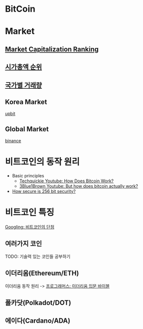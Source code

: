 # BitCoin

# Market

## [Market Capitalization Ranking](https://cryptoslate.com/coins/)
## [시가총액 순위](http://www.mrktcap.com/coin.html)
## [국가별 거래량](https://www.coinhills.com/market/currency/)

## Korea Market

[upbit](https://upbit.com/)

## Global Market

[binance](https://www.binance.com/en/trade/BTC_USDT?layout=basic)

# 비트코인의 동작 원리
- Basic principles
  - [Techquickie Youtube: How Does Bitcoin Work?](https://www.youtube.com/watch?v=L-Qhv8kLESY&ab_channel=Techquickie)
  - [3Blue1Brown Youtube: But how does bitcoin actually work?](https://www.youtube.com/watch?v=bBC-nXj3Ng4&ab_channel=3Blue1Brown)
- [How secure is 256 bit security?](https://www.youtube.com/watch?v=S9JGmA5_unY&ab_channel=3Blue1Brown)

# 비트코인 특징

[Googling: 비트코인의 단점](https://medium.com/@newfie7675/%EB%B9%84%ED%8A%B8%EC%BD%94%EC%9D%B8%EC%9D%98-%EB%8B%A8%EC%A0%90-19ba5103563)

## 여러가지 코인

TODO: 기술력 있는 코인들 공부하기

## 이더리움(Ethereum/ETH)

이더리움 동작 원리 -> [프로그래머스: 이더리움 입문 바이블](https://programmers.co.kr/learn/courses/7322)

## 폴카닷(Polkadot/DOT)

## 에이다(Cardano/ADA)
